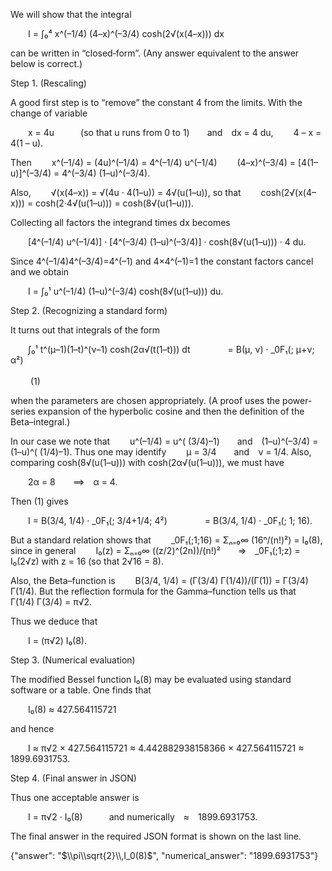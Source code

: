 We will show that the integral

  I = ∫₀⁴ x^(–1/4) (4–x)^(–3/4) cosh(2√(x(4–x))) dx

can be written in “closed‐form”. (Any answer equivalent to the answer below is correct.)

Step 1. (Rescaling)

A good first step is to “remove” the constant 4 from the limits. With the change of variable

  x = 4u   (so that u runs from 0 to 1)  and dx = 4 du,
  4 – x = 4(1 – u).

Then
  x^(–1/4) = (4u)^(–1/4) = 4^(–1/4) u^(–1/4)
  (4–x)^(–3/4) = [4(1–u)]^(–3/4) = 4^(–3/4) (1–u)^(–3/4).

Also,
  √(x(4–x)) = √(4u · 4(1–u)) = 4√(u(1–u)),
so that
  cosh(2√(x(4–x))) = cosh(2·4√(u(1–u))) = cosh(8√(u(1–u))).

Collecting all factors the integrand times dx becomes

  [4^(–1/4) u^(–1/4)] · [4^(–3/4) (1–u)^(–3/4)] · cosh(8√(u(1–u))) · 4 du.

Since 4^(–1/4)4^(–3/4)=4^(–1) and 4×4^(–1)=1 the constant factors cancel and we obtain

  I = ∫₀¹ u^(–1/4) (1–u)^(–3/4) cosh(8√(u(1–u))) du.

Step 2. (Recognizing a standard form)

It turns out that integrals of the form

  ∫₀¹ t^(μ–1)(1–t)^(ν–1) cosh(2α√(t(1–t))) dt
    = B(μ, ν) · _0F₁(; μ+ν; α²)
                                       (1)

when the parameters are chosen appropriately. (A proof uses the power‐series expansion of the hyperbolic cosine and then the definition of the Beta–integral.)

In our case we note that
  u^(–1/4) = u^( (3/4)–1)  and (1–u)^(–3/4) = (1–u)^( (1/4)–1).
Thus one may identify
  μ = 3/4  and ν = 1/4.
Also, comparing cosh(8√(u(1–u))) with cosh(2α√(u(1–u))), we must have

  2α = 8  ⟹ α = 4.

Then (1) gives

  I = B(3/4, 1/4) · _0F₁(; 3/4+1/4; 4²)
    = B(3/4, 1/4) · _0F₁(; 1; 16).

But a standard relation shows that
  _0F₁(;1;16) = Σₙ₌₀∞ (16ⁿ/(n!)²) = I₀(8),
since in general
  I₀(z) = Σₙ₌₀∞ ((z/2)^(2n))/(n!)²  ⇒ _0F₁(;1;z) = I₀(2√z)
with z = 16 (so that 2√16 = 8).

Also, the Beta–function is
  B(3/4, 1/4) = (Γ(3/4) Γ(1/4))/(Γ(1)) = Γ(3/4) Γ(1/4).
But the reflection formula for the Gamma–function tells us that
  Γ(1/4) Γ(3/4) = π√2.

Thus we deduce that

  I = (π√2) I₀(8).

Step 3. (Numerical evaluation)

The modified Bessel function I₀(8) may be evaluated using standard software or a table. One finds that

  I₀(8) ≈ 427.564115721

and hence

  I ≈ π√2 × 427.564115721 ≈ 4.442882938158366 × 427.564115721 ≈ 1899.6931753.

Step 4. (Final answer in JSON)

Thus one acceptable answer is

  I = π√2 · I₀(8)   and numerically ≈ 1899.6931753.

The final answer in the required JSON format is shown on the last line.

{"answer": "$\\pi\\sqrt{2}\\,I_0(8)$", "numerical_answer": "1899.6931753"}